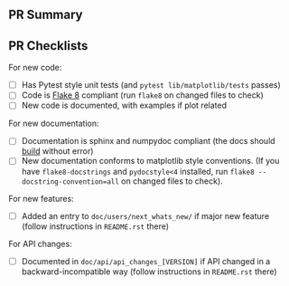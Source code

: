## PR Summary

<!--
Thank you so much for your PR! To help us review your contribution, please
summarize the purpose of this PR here.

- The summary should provide at least 1-2 sentences describing the pull request
  in detail (Why is this change required? What problem does it solve?) and
  link to any relevant issues.
-->


## PR Checklists

<!-- Feel free to delete any checklists that do not apply to this PR -->

For new code:

- [ ] Has Pytest style unit tests (and `pytest lib/matplotlib/tests` passes)
- [ ] Code is [Flake 8](http://flake8.pycqa.org/en/latest/) compliant (run `flake8` on changed files to check)
- [ ] New code is documented, with examples if plot related

For new documentation:

- [ ] Documentation is sphinx and numpydoc compliant (the docs should [build](https://matplotlib.org/devel/documenting_mpl.html#building-the-docs) without error)
- [ ] New documentation conforms to matplotlib style conventions. (If you have `flake8-docstrings` and `pydocstyle<4` installed, run `flake8 --docstring-convention=all` on changed files to check).

For new features:

- [ ] Added an entry to `doc/users/next_whats_new/` if major new feature (follow instructions in `README.rst` there)

For API changes:

- [ ] Documented in `doc/api/api_changes_[VERSION]` if API changed in a backward-incompatible way (follow instructions in `README.rst` there)

<!--
A few other common gotchas:

- Do not create the PR out of master, but out of a separate branch.

- The PR title should summarize the changes, for example "Raise ValueError on
  non-numeric input to set_xlim". Avoid non-descriptive titles such as
  "Addresses issue #8576".

- If you are contributing fixes to docstrings, please pay attention to
  http://matplotlib.org/devel/documenting_mpl.html#formatting. In particular,
  note the difference between using single backquotes, double backquotes, and
  asterisks in the markup.


If you have further questions:

- A more complete development guide is available at
  https://matplotlib.org/devdocs/devel/index.html.

- Help with git and github is available at
  https://matplotlib.org/devel/gitwash/development_workflow.html.

We understand that PRs can sometimes be overwhelming, especially as the
reviews start coming in. Please let us know if the reviews are unclear or
the recommended next step seems overly demanding, if you would like help in
addressing a reviewer's comments, or if you have been waiting too long to hear
back on your PR.
-->
